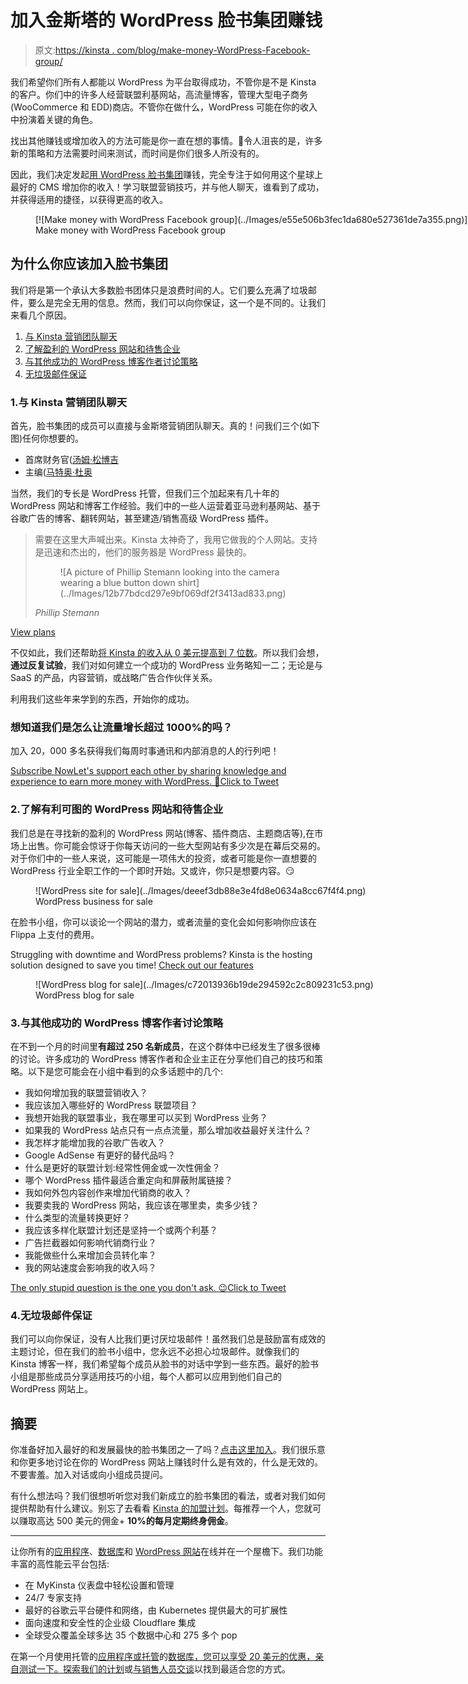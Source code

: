 # 加入金斯塔的 WordPress 脸书集团赚钱

> 原文:[https://kinsta . com/blog/make-money-WordPress-Facebook-group/](https://kinsta.com/blog/make-money-wordpress-facebook-group/)

我们希望你们所有人都能以 WordPress 为平台取得成功，不管你是不是 Kinsta 的客户。你们中的许多人经营联盟利基网站，高流量博客，管理大型电子商务(WooCommerce 和 EDD)商店。不管你在做什么，WordPress 可能在你的收入中扮演着关键的角色。

找出其他赚钱或增加收入的方法可能是你一直在想的事情。🤑令人沮丧的是，许多新的策略和方法需要时间来测试，而时间是你们很多人所没有的。

因此，我们决定发起[用 WordPress 脸书集团](https://www.facebook.com/groups/263423794308573/)赚钱，完全专注于如何用这个星球上最好的 CMS 增加你的收入！学习联盟营销技巧，并与他人聊天，谁看到了成功，并获得适用的捷径，以获得更高的收入。

<figure id="attachment_33790" aria-describedby="caption-attachment-33790" style="width: 1200px" class="wp-caption aligncenter">[![Make money with WordPress Facebook group](../Images/e55e506b3fec1da680e527361de7a355.png)](https://www.facebook.com/groups/263423794308573/)

<figcaption id="caption-attachment-33790" class="wp-caption-text">Make money with WordPress Facebook group</figcaption>

</figure>

## 为什么你应该加入脸书集团

我们将是第一个承认大多数脸书团体只是浪费时间的人。它们要么充满了垃圾邮件，要么是完全无用的信息。然而，我们可以向你保证，这一个是不同的。让我们来看几个原因。

1.  [与 Kinsta 营销团队聊天](#chat-with-kinsta-marketing-team)
2.  [了解盈利的 WordPress 网站和待售企业](#wordpress-sites-for-sale)
3.  [与其他成功的 WordPress 博客作者讨论策略](#strategies-other-bloggers)
4.  [无垃圾邮件保证](#no-spam)

### 1.与 Kinsta 营销团队聊天

首先，脸书集团的成员可以直接与金斯塔营销团队聊天。真的！问我们三个(如下图)任何你想要的。

*   首席财务官([汤姆·松博吉](https://twitter.com/tomzur)
*   主编([马特奥·杜奥](https://twitter.com/matteoduo)

当然，我们的专长是 WordPress 托管，但我们三个加起来有几十年的 WordPress 网站和博客工作经验。我们中的一些人运营着亚马逊利基网站、基于谷歌广告的博客、翻转网站，甚至建造/销售高级 WordPress 插件。

<link rel="stylesheet" href="https://kinsta.com/wp-content/themes/kinsta/dist/components/ctas/cta-mini.css?ver=2e932b8aba3918bfb818">

<aside class="sidebar-cta">

> 需要在这里大声喊出来。Kinsta 太神奇了，我用它做我的个人网站。支持是迅速和杰出的，他们的服务器是 WordPress 最快的。
> 
> <footer class="wp-block-kinsta-client-quote__footer">
> 
> <figure class="wp-block-kinsta-client-quote__avatar">![A picture of Phillip Stemann looking into the camera wearing a blue button down shirt](../Images/12b77bdcd297e9bf069df2f3413ad833.png)</figure>
> 
> <cite class="wp-block-kinsta-client-quote__cite">Phillip Stemann</cite></footer>

[View plans](https://kinsta.com/plans/)</aside>

不仅如此，我们还帮助[将 Kinsta 的收入从 0 美元提高到 7 位数](https://kinsta.com/blog/bootstrapping-startup/)。所以我们会想，**通过反复试验**，我们对如何建立一个成功的 WordPress 业务略知一二；无论是与 SaaS 的产品，内容营销，或战略广告合作伙伴关系。

利用我们这些年来学到的东西，开始你的成功。

 <dialog id="newsletter" class="dialog dialog has-dark-blue-background-color email-modal" aria-hidden="true">## 注册订阅时事通讯

<kinsta-form show-name="false" show-phone="false" show-website="false" show-company="false" show-disk-space="false" show-monthly-visits="false" show-number-of-websites="false" show-message="false" submit-button-text="Sign Up Now" submit-button-text-sending="Signing Up..." success-title="Thanks for subscribing!" success-message="Keep an eye out for our next newsletter." terms-template="newsletter" hubspot-source="subscribe_to_newsletter" submit-button-text-loading="Signing Up"></kinsta-form></dialog>

### 想知道我们是怎么让流量增长超过 1000%的吗？

加入 20，000 多名获得我们每周时事通讯和内部消息的人的行列吧！

[Subscribe Now](#newsletter)[Let's support each other by sharing knowledge and experience to earn more money with WordPress. 🤘Click to Tweet](https://twitter.com/intent/tweet?url=https%3A%2F%2Fbit.ly%2F38mq6Gn&via=kinsta&text=Let%27s+support+each+other+by+sharing+knowledge+and+experience+to+earn+more+money+with+WordPress.+%F0%9F%A4%98&hashtags=affiliatemarketing%2Cmakemoneyonline)

### 2.了解有利可图的 WordPress 网站和待售企业

我们总是在寻找新的盈利的 WordPress 网站(博客、插件商店、主题商店等),在市场上出售。你可能会惊讶于你每天访问的一些大型网站有多少次是在幕后交易的。对于你们中的一些人来说，这可能是一项伟大的投资，或者可能是你一直想要的 WordPress 行业全职工作的一个即时开始。又或许，你只是想要内容。😏

<figure id="attachment_33819" aria-describedby="caption-attachment-33819" style="width: 1450px" class="wp-caption aligncenter">![WordPress site for sale](../Images/deeef3db88e3e4fd8e0634a8cc67f4f4.png)

<figcaption id="caption-attachment-33819" class="wp-caption-text">WordPress business for sale</figcaption>

</figure>

在脸书小组，你可以谈论一个网站的潜力，或者流量的变化会如何影响你应该在 Flippa 上支付的费用。

Struggling with downtime and WordPress problems? Kinsta is the hosting solution designed to save you time! [Check out our features](https://kinsta.com/features/)

<figure id="attachment_33831" aria-describedby="caption-attachment-33831" style="width: 1452px" class="wp-caption aligncenter">![WordPress blog for sale](../Images/c72013936b19de294592c2c809231c53.png)

<figcaption id="caption-attachment-33831" class="wp-caption-text">WordPress blog for sale</figcaption>

</figure>

### 3.与其他成功的 WordPress 博客作者讨论策略

在不到一个月的时间里**有超过 250 名新成员**，在这个群体中已经发生了很多很棒的讨论。许多成功的 WordPress 博客作者和企业主正在分享他们自己的技巧和策略。以下是您可能会在小组中看到的众多话题中的几个:

*   我如何增加我的联盟营销收入？
*   我应该加入哪些好的 WordPress 联盟项目？
*   我想开始我的联盟事业，我在哪里可以买到 WordPress 业务？
*   如果我的 WordPress 站点只有一点点流量，那么增加收益最好关注什么？
*   我怎样才能增加我的谷歌广告收入？
*   Google AdSense 有更好的替代品吗？
*   什么是更好的联盟计划:经常性佣金或一次性佣金？
*   哪个 WordPress 插件最适合重定向和屏蔽附属链接？
*   我如何外包内容创作来增加代销商的收入？
*   我要卖我的 WordPress 网站，我应该在哪里卖，卖多少钱？
*   什么类型的流量转换更好？
*   我应该多样化联盟计划还是坚持一个或两个利基？
*   广告拦截器如何影响代销商行业？
*   我能做些什么来增加会员转化率？
*   我的网站速度会影响我的收入吗？

[The only stupid question is the one you don't ask. 😉Click to Tweet](https://twitter.com/intent/tweet?url=https%3A%2F%2Fbit.ly%2F38mq6Gn&via=kinsta&text=The+only+stupid+question+is+the+one+you+don%27t+ask.+%F0%9F%98%89&hashtags=affiliatemarketing%2Cmakemoneyonline)

### 4.无垃圾邮件保证

我们可以向你保证，没有人比我们更讨厌垃圾邮件！虽然我们总是鼓励富有成效的主题讨论，但在我们的脸书小组中，您永远不必担心垃圾邮件。就像我们的 Kinsta 博客一样，我们希望每个成员从脸书的对话中学到一些东西。最好的脸书小组是那些成员分享适用技巧的小组，每个人都可以应用到他们自己的 WordPress 网站上。

## 摘要

你准备好加入最好的和发展最快的脸书集团之一了吗？[点击这里加入](https://www.facebook.com/groups/263423794308573/)。我们很乐意和你更多地讨论在你的 WordPress 网站上赚钱时什么是有效的，什么是无效的。不要害羞。加入对话或向小组成员提问。

有什么想法吗？我们很想听听您对我们新成立的脸书集团的看法，或者对我们如何提供帮助有什么建议。别忘了去看看 [Kinsta 的加盟计划](https://kinsta.com/affiliates/)。每推荐一个人，您就可以赚取高达 500 美元的佣金+ **10%的每月定期终身佣金**。

* * *

让你所有的[应用程序](https://kinsta.com/application-hosting/)、[数据库](https://kinsta.com/database-hosting/)和 [WordPress 网站](https://kinsta.com/wordpress-hosting/)在线并在一个屋檐下。我们功能丰富的高性能云平台包括:

*   在 MyKinsta 仪表盘中轻松设置和管理
*   24/7 专家支持
*   最好的谷歌云平台硬件和网络，由 Kubernetes 提供最大的可扩展性
*   面向速度和安全性的企业级 Cloudflare 集成
*   全球受众覆盖全球多达 35 个数据中心和 275 多个 pop

在第一个月使用托管的[应用程序或托管](https://kinsta.com/application-hosting/)的[数据库，您可以享受 20 美元的优惠，亲自测试一下。探索我们的](https://kinsta.com/database-hosting/)[计划](https://kinsta.com/plans/)或[与销售人员交谈](https://kinsta.com/contact-us/)以找到最适合您的方式。